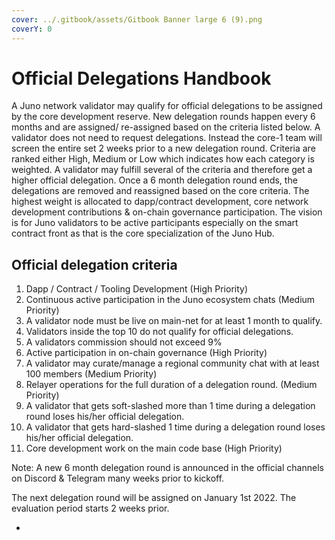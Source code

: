```yaml
---
cover: ../.gitbook/assets/Gitbook Banner large 6 (9).png
coverY: 0
---
```


# Official Delegations Handbook

A Juno network validator may qualify for official delegations to be assigned by the core development reserve. New delegation rounds happen every 6 months and are assigned/ re-assigned based on the criteria listed below. A validator does not need to request delegations. Instead the core-1 team will screen the entire set 2 weeks prior to a new delegation round. Criteria are ranked either High, Medium or Low which indicates how each category is weighted. A validator may fulfill several of the criteria and therefore get a higher official delegation. Once a 6 month delegation round ends, the delegations are removed and reassigned based on the core criteria. The highest weight is allocated to dapp/contract development, core network development contributions & on-chain governance participation. The vision is for Juno validators to be active participants especially on the smart contract front as that is the core specialization of the Juno Hub.

## Official delegation criteria&#x20;

1. Dapp / Contract / Tooling Development (High Priority)
2. Continuous active participation in the Juno ecosystem chats (Medium Priority)
3. A validator node must be live on main-net for at least 1 month to qualify.
4. Validators inside the top 10 do not qualify for official delegations.
5. A validators commission should not exceed 9%
6. Active participation in on-chain governance (High Priority)
7. A validator may curate/manage a regional community chat with at least 100 members (Medium Priority)
8. Relayer operations for the full duration of a delegation round. (Medium Priority)
9. A validator that gets soft-slashed more than 1 time during a delegation round loses his/her official delegation.
10. A validator that gets hard-slashed 1 time during a delegation round loses his/her official delegation.
11. Core development work on the main code base (High Priority)



Note: A new 6 month delegation round is announced in the official channels on Discord & Telegram many weeks prior to kickoff.

The next delegation round will be assigned on January 1st 2022. The evaluation period starts 2 weeks prior.

*









